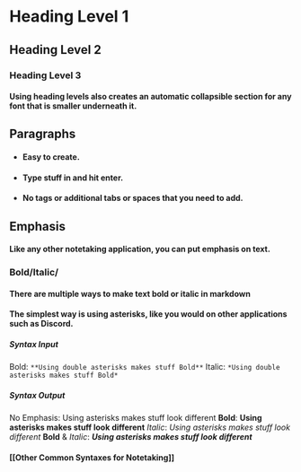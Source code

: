 # Heading Level 1

## Heading Level 2

### Heading Level 3

#### Using heading levels also creates an automatic collapsible section for any font that is smaller underneath it.

## Paragraphs  

* #### Easy to create. 
* #### Type stuff in and hit enter. 
* #### No tags or additional tabs or spaces that you need to add.

## Emphasis

#### Like any other notetaking application, you can put emphasis on text.

### Bold/Italic/

#### There are multiple ways to make text bold or italic in markdown
#### The simplest way is using asterisks, like you would on other applications such as Discord.

##### Syntax Input
Bold: `**Using double asterisks makes stuff Bold**`
Italic: `*Using double asterisks makes stuff Bold*`

##### Syntax Output
No Emphasis: Using asterisks makes stuff look different
**Bold**: **Using asterisks makes stuff look different**
*Italic*: *Using asterisks makes stuff look different*
**Bold** & *Italic*: ***Using asterisks makes stuff look different***

#### [[Other Common Syntaxes for Notetaking]]